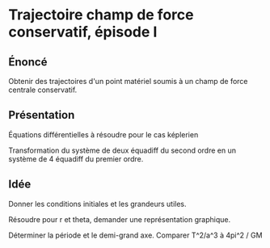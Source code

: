 # Trajectoire champ de force conservatif, épisode I

## Énoncé

Obtenir des trajectoires d'un point matériel soumis à un champ de force centrale conservatif.

## Présentation

Équations différentielles à résoudre pour le cas képlerien

Transformation du système de deux équadiff du second ordre en un système de 4 
équadiff du premier ordre.

## Idée

Donner les conditions initiales et les grandeurs utiles.

Résoudre pour r et theta, demander une représentation graphique.

Déterminer la période et le demi-grand axe. Comparer T^2/a^3 à 4pi^2 / GM
